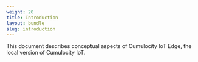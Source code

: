 ```yaml
---
weight: 20
title: Introduction
layout: bundle
slug: introduction
---
```


This document describes conceptual aspects of Cumulocity IoT Edge, the local version of Cumulocity IoT.